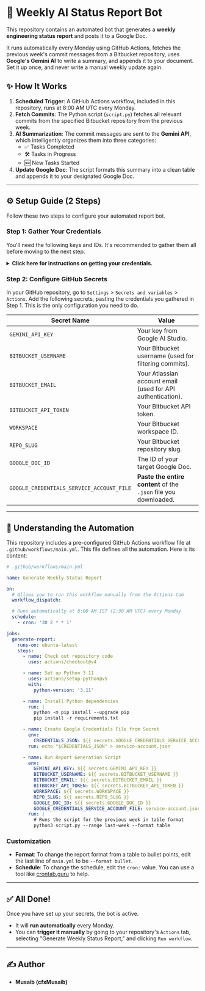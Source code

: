 # 🚀 Weekly AI Status Report Bot

This repository contains an automated bot that generates a **weekly engineering status report** and posts it to a Google Doc.

It runs automatically every Monday using GitHub Actions, fetches the previous week's commit messages from a Bitbucket repository, uses **Google's Gemini AI** to write a summary, and appends it to your document. Set it up once, and never write a manual weekly update again.

## ✨ How It Works

1.  **Scheduled Trigger**: A GitHub Actions workflow, included in this repository, runs at 8:00 AM UTC every Monday.
2.  **Fetch Commits**: The Python script (`script.py`) fetches all relevant commits from the specified Bitbucket repository from the previous week.
3.  **AI Summarization**: The commit messages are sent to the **Gemini API**, which intelligently organizes them into three categories:
      - ✅ Tasks Completed
      - 🛠️ Tasks in Progress
      - 🆕 New Tasks Started
4.  **Update Google Doc**: The script formats this summary into a clean table and appends it to your designated Google Doc.

-----

## ⚙️ Setup Guide (2 Steps)

Follow these two steps to configure your automated report bot.

### Step 1: Gather Your Credentials

You'll need the following keys and IDs. It's recommended to gather them all before moving to the next step.

<details>
  <summary>
    <strong>Click here for instructions on getting your credentials. </strong>
  </summary>

1.  **Gemini API Key**

      - Go to [Google AI Studio's API Key page](https://aistudio.google.com/app/apikey).
      - Click `Create API Key` and copy the generated key.

2.  **Bitbucket API Token**

      - Navigate to your [Atlassian account settings](https://id.atlassian.com/manage-profile/security/api-tokens).
      - Click `Create API token with scopes`, give it a descriptive name (e.g., `report-bot`).
      - Set an expiry date (optional but recommended for security).
      - Select **Bitbucket** as the app.
      - Grant it these permissions:
          - `repositories` \> `Read`
          - `account` \> `Read`
      - Copy the generated token immediately. **You will not see it again.**

3.  **Google Service Account & Doc ID**

      - **Enable APIs**: In the [Google Cloud Console](https://console.cloud.google.com/), select a project and ensure the **Google Docs API** and **Google Drive API** are enabled.
      - **Create Service Account**: Go to `IAM & Admin` \> `Service Accounts` and click `CREATE SERVICE ACCOUNT`.
      - **Generate JSON Key**: After creating the account, find it in the list, click the `Actions` menu (⋮), and select `Manage keys`. Click `ADD KEY` \> `Create new key`, choose **JSON**, and a `.json` file will be downloaded. Keep this file handy.
      - **Share Google Doc**: Open the Google Doc you want to update. Click the `Share` button and paste the service account's email address (e.g., `...gserviceaccount.com`). Grant it **Editor** access.
      - **Get Doc ID**: The Google Doc ID is the long string of characters in its URL: `https://docs.google.com/document/d/THIS_IS_THE_DOC_ID/edit`. Copy this ID.

</details>

### Step 2: Configure GitHub Secrets

In your GitHub repository, go to `Settings` \> `Secrets and variables` \> `Actions`. Add the following secrets, pasting the credentials you gathered in Step 1. This is the only configuration you need to do.

| Secret Name                             | Value                                                              |
| --------------------------------------- | ------------------------------------------------------------------ |
| `GEMINI_API_KEY`                        | Your key from Google AI Studio.                                    |
| `BITBUCKET_USERNAME`                    | Your Bitbucket username (used for filtering commits).               |
| `BITBUCKET_EMAIL`                       | Your Atlassian account email (used for API authentication).        |
| `BITBUCKET_API_TOKEN`                  | Your Bitbucket API token.                                          |
| `WORKSPACE`                             | Your Bitbucket workspace ID.                                       |
| `REPO_SLUG`                             | Your Bitbucket repository slug.                                    |
| `GOOGLE_DOC_ID`                         | The ID of your target Google Doc.                                  |
| `GOOGLE_CREDENTIALS_SERVICE_ACCOUNT_FILE` | **Paste the entire content** of the `.json` file you downloaded. |

-----

## 🤖 Understanding the Automation

This repository includes a pre-configured GitHub Actions workflow file at `.github/workflows/main.yml`. This file defines all the automation. Here is its content:

```yaml
# .github/workflows/main.yml

name: Generate Weekly Status Report

on:
  # Allows you to run this workflow manually from the Actions tab
  workflow_dispatch:

  # Runs automatically at 8:00 AM IST (2:30 AM UTC) every Monday
  schedule:
    - cron: '30 2 * * 1'

jobs:
  generate-report:
    runs-on: ubuntu-latest
    steps:
      - name: Check out repository code
        uses: actions/checkout@v4

      - name: Set up Python 3.11
        uses: actions/setup-python@v5
        with:
          python-version: '3.11'

      - name: Install Python dependencies
        run: |
          python -m pip install --upgrade pip
          pip install -r requirements.txt

      - name: Create Google Credentials File from Secret
        env:
          CREDENTIALS_JSON: ${{ secrets.GOOGLE_CREDENTIALS_SERVICE_ACCOUNT_FILE }}
        run: echo "$CREDENTIALS_JSON" > service-account.json

      - name: Run Report Generation Script
        env:
          GEMINI_API_KEY: ${{ secrets.GEMINI_API_KEY }}
          BITBUCKET_USERNAME: ${{ secrets.BITBUCKET_USERNAME }}
          BITBUCKET_EMAIL: ${{ secrets.BITBUCKET_EMAIL }}
          BITBUCKET_API_TOKEN: ${{ secrets.BITBUCKET_API_TOKEN }}
          WORKSPACE: ${{ secrets.WORKSPACE }}
          REPO_SLUG: ${{ secrets.REPO_SLUG }}
          GOOGLE_DOC_ID: ${{ secrets.GOOGLE_DOC_ID }}
          GOOGLE_CREDENTIALS_SERVICE_ACCOUNT_FILE: service-account.json
        run: |
          # Runs the script for the previous week in table format
          python3 script.py --range last-week --format table
```

### Customization

  - **Format**: To change the report format from a table to bullet points, edit the last line of `main.yml` to be `--format bullet`.
  - **Schedule**: To change the schedule, edit the `cron:` value. You can use a tool like [crontab.guru](https://crontab.guru/) to help.

-----

## ✅ All Done\!

Once you have set up your secrets, the bot is active.

  - It will **run automatically** every Monday.
  - You can **trigger it manually** by going to your repository's `Actions` tab, selecting "Generate Weekly Status Report," and clicking `Run workflow`.

-----

## ✍️ Author

  - **Musaib (cfxMusaib)**